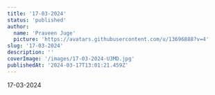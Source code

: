 ```yaml
---
title: '17-03-2024'
status: 'published'
author:
  name: 'Praveen Juge'
  picture: 'https://avatars.githubusercontent.com/u/13696888?v=4'
slug: '17-03-2024'
description: ''
coverImage: '/images/17-03-2024-U3MD.jpg'
publishedAt: '2024-03-17T13:01:21.459Z'
---
```


17-03-2024